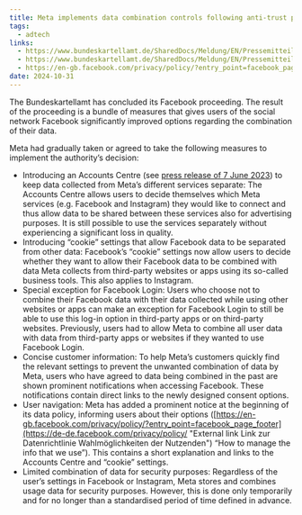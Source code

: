```yaml
---
title: Meta implements data combination controls following anti-trust proceedings in Germany
tags:
  - adtech
links:
  - https://www.bundeskartellamt.de/SharedDocs/Meldung/EN/Pressemitteilungen/2024/10_10_2024_Facebook.html?nn=48916
  - https://www.bundeskartellamt.de/SharedDocs/Meldung/EN/Pressemitteilungen/2023/07_06_2023_Meta_Daten.html?nn=48916
  - https://en-gb.facebook.com/privacy/policy/?entry_point=facebook_page_footer](https://de-de.facebook.com/privacy/policy/
date: 2024-10-31
---
```

The Bundeskartellamt has concluded its Facebook proceeding. The result of the proceeding is a bundle of measures that gives users of the social network Facebook significantly improved options regarding the combination of their data.

Meta had gradually taken or agreed to take the following measures to implement the authority’s decision:

- Introducing an Accounts Centre (see [press release of 7 June 2023](https://www.bundeskartellamt.de/SharedDocs/Meldung/EN/Pressemitteilungen/2023/07_06_2023_Meta_Daten.html?nn=48916 "Meta (Facebook) introduces new accounts center – an important step in the implementation of the Bundeskartellamt’s decision")) to keep data collected from Meta’s different services separate: The Accounts Centre allows users to decide themselves which Meta services (e.g. Facebook and Instagram) they would like to connect and thus allow data to be shared between these services also for advertising purposes. It is still possible to use the services separately without experiencing a significant loss in quality.
- Introducing “cookie” settings that allow Facebook data to be separated from other data: Facebook’s “cookie” settings now allow users to decide whether they want to allow their Facebook data to be combined with data Meta collects from third-party websites or apps using its so-called business tools. This also applies to Instagram.
- Special exception for Facebook Login: Users who choose not to combine their Facebook data with their data collected while using other websites or apps can make an exception for Facebook Login to still be able to use this log-in option in third-party apps or on third-party websites. Previously, users had to allow Meta to combine all user data with data from third-party apps or websites if they wanted to use Facebook Login.
- Concise customer information: To help Meta’s customers quickly find the relevant settings to prevent the unwanted combination of data by Meta, users who have agreed to data being combined in the past are shown prominent notifications when accessing Facebook. These notifications contain direct links to the newly designed consent options.
- User navigation: Meta has added a prominent notice at the beginning of its data policy, informing users about their options ([https://en-gb.facebook.com/privacy/policy/?entry_point=facebook_page_footer](https://de-de.facebook.com/privacy/policy/ "External link Link zur Datenrichtlinie Wahlmöglichkeiten der Nutzenden") “How to manage the info that we use”). This contains a short explanation and links to the Accounts Centre and “cookie” settings.
- Limited combination of data for security purposes: Regardless of the user’s settings in Facebook or Instagram, Meta stores and combines usage data for security purposes. However, this is done only temporarily and for no longer than a standardised period of time defined in advance.